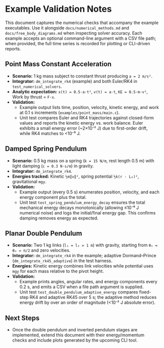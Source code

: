 # Example Validation Notes

This document captures the numerical checks that accompany the example
executables. Use it alongside `docs/numerical_methods.md` and
`docs/free_body_diagrams.md` when inspecting solver accuracy. Each example
accepts an optional command-line argument with a CSV file path; when provided,
the full time series is recorded for plotting or CLI-driven reports.

## Point Mass Constant Acceleration
- **Scenario:** 1 kg mass subject to constant thrust producing `a = 2 m/s²`.
- **Integrator:** `dm_integrate_rk4` (example) and both Euler/RK4 in
  `test_numerical_solvers`.
- **Analytic expectation:** `x(t) = 0.5·a·t²`, `v(t) = a·t`,
  `KE = 0.5·m·v²`, Work by thrust = `F·x`.
- **Validation:**  
  - Example output lists time, position, velocity, kinetic energy, and work at
    0.1 s increments (`examples/point_mass/main.c`).  
  - Unit test compares Euler and RK4 trajectories against closed-form values and
    reports the kinetic energy vs. work balance. Euler exhibits a small energy
    error (~2×10⁻² J) due to first-order drift, while RK4 matches to <10⁻⁹ J.

## Damped Spring Pendulum
- **Scenario:** 0.5 kg mass on a spring (`k = 15 N/m`, rest length 0.5 m) with
  light damping (`c = 0.3 N·s/m`) in gravity.
- **Integrator:** `dm_integrate_rk4`.
- **Energies tracked:** Kinetic `½m‖v‖²`, spring potential
  `½k(r - L₀)²`, gravitational `mgy`.
- **Validation:**  
  - Example output (every 0.5 s) enumerates position, velocity, and each energy
    component plus the total.  
  - Unit test `test_spring_pendulum_energy_decay` ensures the total mechanical
    energy decays monotonically (allowing ≤10⁻⁶ J numerical noise) and logs the
    initial/final energy gap. This confirms damping removes energy as expected.

## Planar Double Pendulum
- **Scenario:** Two 1 kg links (`l₁ = l₂ = 1 m`) with gravity, starting from
  `θ₁ = θ₂ = π/2` and zero velocities.
- **Integrator:** `dm_integrate_rk4` in the example; adaptive Dormand–Prince
  (`dm_integrate_rk45_adaptive`) in the test harness.
- **Energies:** Kinetic energy combines link velocities while potential uses
  `mgy` for each mass relative to the pivot height.
- **Validation:**  
  - Example prints angles, angular rates, and energy components every 0.2 s,
    and emits a CSV when a file path argument is supplied.  
  - Unit test `test_double_pendulum_adaptive_energy` compares fixed-step RK4 and
    adaptive RK45 over 5 s; the adaptive method reduces energy drift by over an
    order of magnitude (<10⁻² J absolute error).

## Next Steps
- Once the double pendulum and inverted pendulum stages are implemented, extend
  this document with their energy/momentum checks and include plots generated by
  the upcoming CLI tool.
